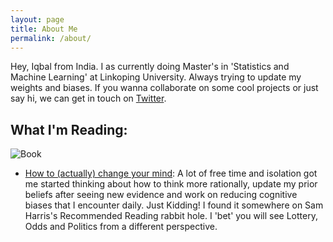 ```yaml
---
layout: page
title: About Me
permalink: /about/
---
```


Hey, Iqbal from India. I as currently doing Master's in 'Statistics and Machine Learning' at Linkoping University.
Always trying to update my weights and biases.
If you wanna collaborate on some cool projects or just say hi, we can get in touch on [Twitter](https://twitter.com/MusingIqbal).



What I'm Reading:
----
![Book](https://i.gr-assets.com/images/S/compressed.photo.goodreads.com/books/1498732198l/35540648._SY475_.jpg)
- [How to (actually) change your mind](https://www.goodreads.com/book/show/35540648-how-to-actually-change-your-mind): A lot of free time and isolation got me started thinking about how to think more rationally, update my prior beliefs after seeing new evidence and work on reducing cognitive biases that I encounter daily. Just Kidding! 
I found it somewhere on Sam Harris's Recommended Reading rabbit hole. I 'bet' you will see Lottery, Odds and Politics from a different perspective.

